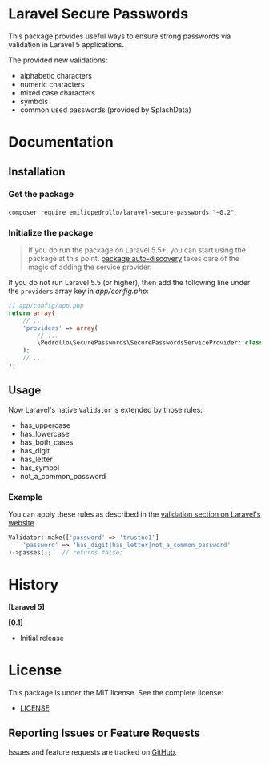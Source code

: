 Laravel Secure Passwords
================

This package provides useful ways to ensure strong passwords via validation in Laravel 5 applications.

The provided new validations:

- alphabetic characters
- numeric characters
- mixed case characters
- symbols
- common used passwords (provided by SplashData)

# Documentation

## Installation

### Get the package

```composer require emiliopedrollo/laravel-secure-passwords:"~0.2"```.

### Initialize the package

> If you do run the package on Laravel 5.5+, you can start using the package at this point. [package auto-discovery](https://medium.com/@taylorotwell/package-auto-discovery-in-laravel-5-5-ea9e3ab20518) takes care of the magic of adding the service provider.


If you do not run Laravel 5.5 (or higher), then add the following line under the `providers` array key in *app/config.php*:

```php
// app/config/app.php
return array(
    // ...
    'providers' => array(
        // ...
        \Pedrollo\SecurePasswords\SecurePasswordsServiceProvider::class,
    );
    // ...
);
```

## Usage
Now Laravel's native `Validator` is extended by those rules:

- has_uppercase
- has_lowercase
- has_both_cases
- has_digit
- has_letter
- has_symbol
- not_a_common_password

### Example
You can apply these rules as described in the [validation section on Laravel's website](http://laravel.com/docs/validation)

```php
Validator::make(['password' => 'trustno1']
    'password' => 'has_digit|has_letter|not_a_common_password'
)->passes();   // returns false;
```

# History

**[Laravel 5]**

**[0.1]**

- Initial release

# License

This package is under the MIT license. See the complete license:

- [LICENSE](https://github.com/emiliopedrollo/secure-passwords/LICENSE)


## Reporting Issues or Feature Requests

Issues and feature requests are tracked on [GitHub](https://github.com/emiliopedrollo/secure-passwords/issues).
